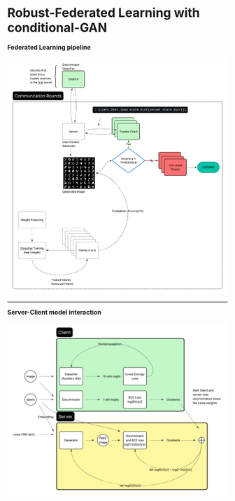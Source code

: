 # Robust-Federated Learning with conditional-GAN

**Federated Learning pipeline**   

![](images/pipeline.png)

---
**Server-Client model interaction**

![](images/setup.png)
